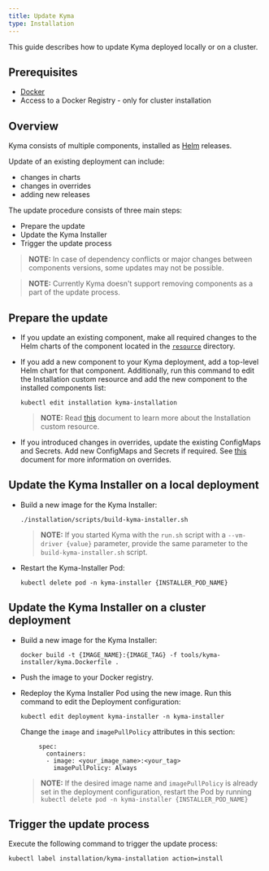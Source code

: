 ```yaml
---
title: Update Kyma
type: Installation
---
```


This guide describes how to update Kyma deployed locally or on a cluster.

## Prerequisites

- [Docker](https://www.docker.com/)
- Access to a Docker Registry - only for cluster installation

## Overview

Kyma consists of multiple components, installed as [Helm](https://github.com/helm/helm/tree/master/docs) releases.

Update of an existing deployment can include:
- changes in charts
- changes in overrides
- adding new releases

The update procedure consists of three main steps:
- Prepare the update
- Update the Kyma Installer
- Trigger the update process

> **NOTE:** In case of dependency conflicts or major changes between components versions, some updates may not be possible.

> **NOTE:** Currently Kyma doesn't support removing components as a part of the update process.


## Prepare the update

- If you update an existing component, make all required changes to the Helm charts of the component located in the [`resource`](https://github.com/kyma-project/kyma/tree/master/resources) directory.


- If you add a new component to your Kyma deployment, add a top-level Helm chart for that component. Additionally, run this command to edit the Installation custom resource and add the new component to the installed components list:
  ```
  kubectl edit installation kyma-installation
  ```

  > **NOTE:** Read [this](#custom-resource-installation) document to learn more about the Installation custom resource.
     
     
- If you introduced changes in overrides, update the existing ConfigMaps and Secrets. Add new ConfigMaps and Secrets if required. See [this](#getting-started-helm-overrides-for-kyma-installation) document for more information on overrides.


## Update the Kyma Installer on a local deployment

- Build a new image for the Kyma Installer:  
  ```
  ./installation/scripts/build-kyma-installer.sh
  ```  
  > **NOTE:** If you started Kyma with the `run.sh` script with a `--vm-driver {value}` parameter, provide the same parameter to the `build-kyma-installer.sh` script.

- Restart the Kyma-Installer Pod:  
  ```
  kubectl delete pod -n kyma-installer {INSTALLER_POD_NAME}
  ```

## Update the Kyma Installer on a cluster deployment

- Build a new image for the Kyma Installer: 
  ```
  docker build -t {IMAGE_NAME}:{IMAGE_TAG} -f tools/kyma-installer/kyma.Dockerfile .
  ```

- Push the image to your Docker registry.

- Redeploy the Kyma Installer Pod using the new image. Run this command to edit the Deployment configuration:
  ```
  kubectl edit deployment kyma-installer -n kyma-installer
  ```
  Change the `image` and `imagePullPolicy` attributes in this section:  
    ```  
         spec:
           containers:
           - image: <your_image_name>:<your_tag>
             imagePullPolicy: Always
    ```  
  > **NOTE:** If the desired image name and `imagePullPolicy` is already set in the deployment configuration, restart  the Pod by running `kubectl delete pod -n kyma-installer {INSTALLER_POD_NAME}`

## Trigger the update process

Execute the following command to trigger the update process:

```
kubectl label installation/kyma-installation action=install
```

